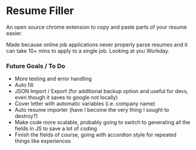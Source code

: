 # Resume Filler

An open source chrome extension to copy and paste parts of your resume easier.

Made because online job applications never properly parse resumes and it can take 10+ mins to apply to a single job. Looking at you Workday.

### Future Goals / To Do

- More testing and error handling
- Auto fill
- JSON Import / Export (for additional backup option and useful for devs, even though it saves to google not locally)
- Cover letter with automatic variables (i.e. company name)
- Auto resume importer (have I become the very thing I sought to destroy?)
- Make code more scalable, probably going to switch to generating all the fields in JS to save a lot of coding
- Finish the fields of course, going with accordion style for repeated things like experiences
